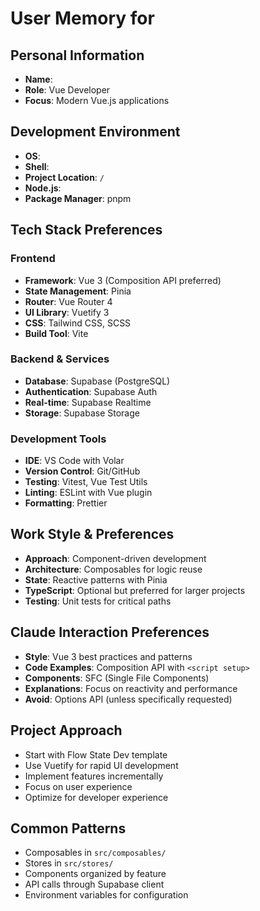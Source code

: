 # User Memory for 

## Personal Information
- **Name**: 
- **Role**: Vue Developer
- **Focus**: Modern Vue.js applications

## Development Environment
- **OS**: 
- **Shell**: 
- **Project Location**: `/`
- **Node.js**: 
- **Package Manager**: pnpm

## Tech Stack Preferences
### Frontend
- **Framework**: Vue 3 (Composition API preferred)
- **State Management**: Pinia
- **Router**: Vue Router 4
- **UI Library**: Vuetify 3
- **CSS**: Tailwind CSS, SCSS
- **Build Tool**: Vite

### Backend & Services
- **Database**: Supabase (PostgreSQL)
- **Authentication**: Supabase Auth
- **Real-time**: Supabase Realtime
- **Storage**: Supabase Storage

### Development Tools
- **IDE**: VS Code with Volar
- **Version Control**: Git/GitHub
- **Testing**: Vitest, Vue Test Utils
- **Linting**: ESLint with Vue plugin
- **Formatting**: Prettier

## Work Style & Preferences
- **Approach**: Component-driven development
- **Architecture**: Composables for logic reuse
- **State**: Reactive patterns with Pinia
- **TypeScript**: Optional but preferred for larger projects
- **Testing**: Unit tests for critical paths

## Claude Interaction Preferences
- **Style**: Vue 3 best practices and patterns
- **Code Examples**: Composition API with `<script setup>`
- **Components**: SFC (Single File Components)
- **Explanations**: Focus on reactivity and performance
- **Avoid**: Options API (unless specifically requested)

## Project Approach
- Start with Flow State Dev template
- Use Vuetify for rapid UI development
- Implement features incrementally
- Focus on user experience
- Optimize for developer experience

## Common Patterns
- Composables in `src/composables/`
- Stores in `src/stores/`
- Components organized by feature
- API calls through Supabase client
- Environment variables for configuration
